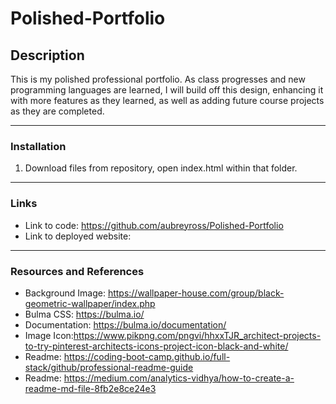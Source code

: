 # Polished-Portfolio

## Description
This is my polished professional portfolio. As class progresses and new programming languages are learned, I will build off this design, enhancing it with more features as they learned, as well as adding future course projects as they are completed. 
***

### Installation
1.	Download files from repository, open index.html within that folder.
***

### Links
* Link to code: https://github.com/aubreyross/Polished-Portfolio
* Link to deployed website: 
***

### Resources and References
* Background Image: https://wallpaper-house.com/group/black-geometric-wallpaper/index.php
* Bulma CSS: https://bulma.io/
* Documentation: https://bulma.io/documentation/
* Image Icon:https://www.pikpng.com/pngvi/hhxxTJR_architect-projects-to-try-pinterest-architects-icons-project-icon-black-and-white/
* Readme: https://coding-boot-camp.github.io/full-stack/github/professional-readme-guide
* Readme: https://medium.com/analytics-vidhya/how-to-create-a-readme-md-file-8fb2e8ce24e3